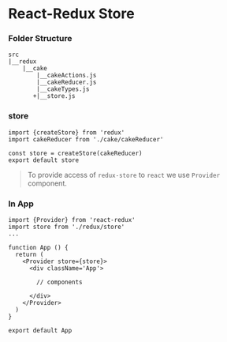 #  React-Redux Store

### Folder Structure

```
src
|__redux
    |__cake
        |__cakeActions.js
        |__cakeReducer.js
        |__cakeTypes.js
       +|__store.js

```

### store

```
import {createStore} from 'redux'
import cakeReducer from './cake/cakeReducer'

const store = createStore(cakeReducer)
export default store
```

> To provide access of `redux-store` to `react` we use `Provider` component.

### In App

```
import {Provider} from 'react-redux'
import store from './redux/store'
...

function App () {
  return (
    <Provider store={store}>
      <div className='App'>

        // components

      </div>
    </Provider>
  )
}

export default App